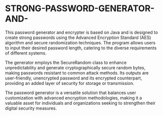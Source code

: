 # STRONG-PASSWORD-GENERATOR-AND-

This password generator and encrypter is based on Java and is designed to create strong passwords using the Advanced Encryption Standard (AES) algorithm and secure randomization techniques. The program allows users to input their desired password length, catering to the diverse requirements of different systems.

The generator employs the SecureRandom class to enhance unpredictability and generate cryptographically secure random bytes, making passwords resistant to common attack methods. Its outputs are user-friendly, unencrypted password and its encrypted counterpart, providing an added layer of security for storage or transmission.

The password generator is a versatile solution that balances user customization with advanced encryption methodologies, making it a valuable asset for individuals and organizations seeking to strengthen their digital security measures.
